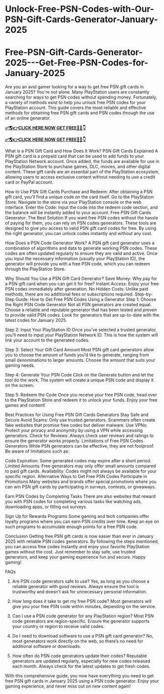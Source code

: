 # Unlock-Free-PSN-Codes-with-Our-PSN-Gift-Cards-Generator-January-2025
# Free-PSN-Gift-Cards-Generator-2025---Get-Free-PSN-Codes-for-January-2025
Are you an avid gamer looking for a way to get free PSN gift cards in January 2025? You're not alone. Many PlayStation users are constantly searching for ways to get PSN codes without spending money. Fortunately, a variety of methods exist to help you unlock free PSN codes for your PlayStation account. This guide covers the most reliable and effective methods for obtaining free PSN gift cards and PSN codes through the use of an online generator.

**[✅🌎👉CLICK HERE NOW GET FREE📌✅👇​​](https://groupzone.xyz/psn/)**

**[✅🌎👉CLICK HERE NOW GET FREE📌✅👇​​](https://groupzone.xyz/psn/)**

What is a PSN Gift Card and How Does It Work?
PSN Gift Cards Explained
A PSN gift card is a prepaid card that can be used to add funds to your PlayStation Network account. Once added, the funds are available for use in the PlayStation Store to purchase games, DLC, movies, and other digital content. These gift cards are an essential part of the PlayStation ecosystem, allowing users to access exclusive content without needing to use a credit card or PayPal account.

How to Use PSN Gift Cards
Purchase and Redeem: After obtaining a PSN gift card, you’ll find a unique code on the card itself.
Go to the PlayStation Store: Navigate to the store via your PlayStation console or the web interface.
Enter the Code: Input the code into the redeem code section, and the balance will be instantly added to your account.
Free PSN Gift Cards Generator: The Best Solution
If you want free PSN codes without the hassle of paying for them, you can rely on PSN codes generators. These tools are designed to give you access to valid PSN gift card codes for free. By using the right generator, you can unlock codes instantly and without any cost.

How Does a PSN Code Generator Work?
A PSN gift card generator uses a combination of algorithms and data to generate working PSN codes. These codes are often updated regularly to ensure they are valid and active. Once you input the necessary information (usually your PlayStation ID), the generator will provide you with a free PSN code, which you can redeem through the PlayStation Store.

Why Should You Use a PSN Gift Card Generator?
Save Money: Why pay for a PSN gift card when you can get it for free?
Instant Access: Enjoy your free PSN codes immediately after generation.
No Hidden Costs: Unlike paid methods, there are no additional fees or subscriptions required.
Step-by-Step Guide: How to Get Free PSN Codes Using a Generator
Step 1: Choose the Right PSN Code Generator
Not all PSN generators are created equal. Choose a reliable and reputable generator that has been tested and proven to provide valid PSN codes. Look for generators that are up-to-date with the latest codes for January 2025.

Step 2: Input Your PlayStation ID
Once you’ve selected a trusted generator, you’ll need to input your PlayStation Network ID. This is how the system will link your account to the generated codes.

Step 3: Select Your Gift Card Amount
Most PSN gift card generators allow you to choose the amount of funds you’d like to generate, ranging from small denominations to larger amounts. Choose the amount that suits your gaming needs.

Step 4: Generate Your PSN Code
Click on the Generate button and let the tool do the work. The system will create a unique PSN code and display it on the screen.

Step 5: Redeem the Code
Once you receive your free PSN code, head over to the PlayStation Store and redeem it to unlock your funds. Enjoy your free games and content!

Best Practices for Using Free PSN Gift Cards Generators
Stay Safe and Secure
Avoid Scams: Only use trusted generators. Scammers often create fake websites that promise free codes but deliver malware.
Use VPNs: Protect your privacy and anonymity by using a VPN while accessing generators.
Check for Reviews: Always check user reviews and ratings to ensure the generator works properly.
Limitations of Free PSN Codes Generators
While PSN generators can be effective, they are not foolproof. Be aware of limitations such as:

Code Expiration: Some generated codes may expire after a short period.
Limited Amounts: Free generators may only offer small amounts compared to paid gift cards.
Availability: Codes might not always be available for your specific region.
Alternative Ways to Get Free PSN Codes
Participate in Promotions
Many websites and brands offer special promotions where you can win PSN gift cards by participating in surveys, contests, or giveaways.

Earn PSN Codes by Completing Tasks
There are also websites that reward you with PSN codes for completing various tasks like watching ads, downloading apps, or filling out surveys.

Sign Up for Rewards Programs
Some gaming and tech companies offer loyalty programs where you can earn PSN credits over time. Keep an eye on such programs to accumulate enough points for a free PSN code.

Conclusion
Getting free PSN gift cards is now easier than ever in January 2025 with reliable PSN codes generators. By following the steps mentioned, you can access free codes instantly and enjoy your favorite PlayStation games without the cost. Just remember to stay safe, use trusted generators, and keep your gaming experience fun and secure. Happy gaming!

FAQs
1. Are PSN code generators safe to use? Yes, as long as you choose a reliable generator with good reviews. Always ensure the tool is trustworthy and doesn’t ask for unnecessary personal information.

2. How long does it take to get my free PSN code? Most generators will give you your free PSN code within minutes, depending on the service.

3. Can I use a PSN code generator for any PlayStation region? Most PSN code generators are region-specific. Ensure the generator supports your country or region to receive valid codes.

4. Do I need to download software to use a PSN gift card generator? No, most generators work directly on the web, so there’s no need for additional software or downloads.

5. How often do PSN code generators update their codes? Reputable generators are updated regularly, especially for new codes released each month. Always check for the latest updates to get fresh codes.

With this comprehensive guide, you now have everything you need to get free PSN gift cards in January 2025 using a PSN code generator. Enjoy your gaming experience, and never miss out on new content again!




